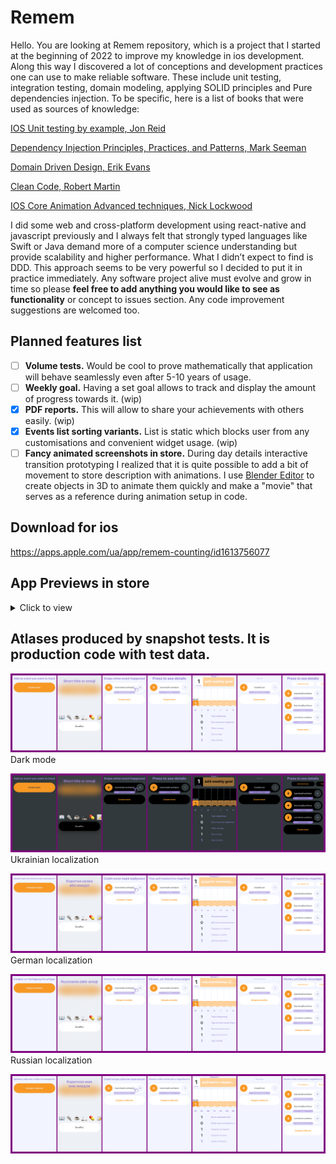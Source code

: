 # Remem

Hello. You are looking at Remem repository, which is a project that I started at the beginning of 2022 to improve my knowledge in ios development. Along this way I discovered a lot of conceptions and development practices one can use to make reliable software. These include unit testing, integration testing, domain modeling, applying SOLID principles and Pure dependencies injection. To be specific, here is a list of books that were used as sources of knowledge:

[IOS Unit testing by example, Jon Reid](https://www.amazon.com/iOS-Unit-Testing-Example-Techniques/dp/1680506811)

[Dependency Injection Principles, Practices, and Patterns, Mark Seeman](https://www.amazon.com/Dependency-Injection-Principles-Practices-Patterns/dp/161729473X)

[Domain Driven Design, Erik Evans](https://www.amazon.com/Domain-Driven-Design-Tackling-Complexity-Software/dp/0321125215)

[Clean Code, Robert Martin](https://www.amazon.com/Clean-Code-Handbook-Software-Craftsmanship/dp/0132350882)

[IOS Core Animation Advanced techniques, Nick Lockwood](https://www.amazon.com/iOS-Core-Animation-Advanced-Techniques-ebook/dp/B00EHJCORC)


I did some web and cross-platform development using react-native and javascript previously and I always felt that strongly typed languages like Swift or Java demand more of a computer science understanding but provide scalability and higher performance. What I didn’t expect to find is DDD. This approach seems to be very powerful so I decided to put it in practice immediately. Any software project alive must evolve and grow in time so please **feel free to add anything you would like to see as functionality** or concept to issues section. Any code improvement suggestions are welcomed too.

## Planned features list

- [ ] **Volume tests.** Would be cool to prove mathematically that application will behave seamlessly even after 5-10 years of usage.
- [ ] **Weekly goal.** Having a set goal allows to track and display the amount of progress towards it. (wip)
- [x] **PDF reports.** This will allow to share your achievements with others easily. (wip)
- [x] **Events list sorting variants.** List is static which blocks user from any customisations and convenient widget usage. (wip)
- [ ] **Fancy animated screenshots in store.** During day details interactive transition prototyping I realized that it is quite possible to add a bit of movement to store description with animations. I use [Blender Editor](https://www.blender.org) to create objects in 3D to animate them quickly and make a "movie" that serves as a reference during animation setup in code.

## Download for ios
https://apps.apple.com/ua/app/remem-counting/id1613756077

## App Previews in store
<details>
  <summary>Click to view</summary>

  ![AppPreview01](https://github.com/StanislavMatvichuck/remem/assets/4983331/20a5116c-f287-443c-bc09-615c99f33803)

![AppPreview02](https://github.com/StanislavMatvichuck/remem/assets/4983331/ace70188-5500-46f6-a73a-7d56d004b797)

</details>

## Atlases produced by snapshot tests. It is production code with test data.

![Atlas for light mode](/Tests/Snapshots/images_en_64/iphonese(3rdgeneration)/light/ZAtlas/test05_eventsListBasicFlow.png)
Dark mode

![Atlas for dark mode](/Tests/Snapshots/images_en_64/iphonese(3rdgeneration)/dark/ZAtlas/test06_eventsListBasicFlow_dark.png)
Ukrainian localization

![Atlas for Ukrainian localization](/Tests/Snapshots/images_ua_64/iphonese(3rdgeneration)/light/ZAtlas/test05_eventsListBasicFlow.png)
German localization

![Atlas for German localization](/Tests/Snapshots/images_de_64/iphonese(3rdgeneration)/light/ZAtlas/test05_eventsListBasicFlow.png)
Russian localization

![Atlas for Russian localization](/Tests/Snapshots/images_ru_64/iphonese(3rdgeneration)/light/ZAtlas/test05_eventsListBasicFlow.png)

